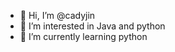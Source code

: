 - 👋 Hi, I’m @cadyjin
- 👀 I’m interested in Java and python
- 🌱 I’m currently learning python

<!---
-- 💞️ I’m looking to collaborate on ...
- 📫 How to reach me ...
--->
<!---
cadyjin/cadyjin is a ✨ special ✨ repository because its `README.md` (this file) appears on your GitHub profile.
You can click the Preview link to take a look at your changes.
--->

